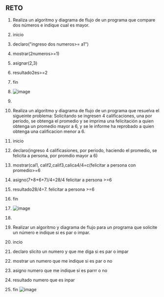 ## RETO
1. Realiza un algoritmo y diagrama de flujo de un programa que compare dos números e indique cual es mayor.
2. inicio
3. declaro("ingreso dos numeros>= a1")
4. mostrar(2numeros>=1)
5. asignar(2,3)
6. resultado2es>=2
7. fin
8. ![image](https://user-images.githubusercontent.com/101481278/160728044-aff185f5-1f4b-48e7-b1fb-3c066f0384af.png)


8. 
9. Realiza un algoritmo y diagrama de flujo de un programa que resuelva el sigueinte problema: Solicitando se ingresen 4 calificaciones, una por periodo, se obtenga el promedio y se imprima una felicitación a quien obtenga un promedio mayor a 6, y se le informe ha reprobado a quien obtenga una calificacion menor a 6.
10. inicio
11. declaro(ingreso 4 calificasiones, por periodo, haciendo el promedio, se felicita a persona, por promdio mayor a 6)
12. mostrar(cal1, calif2,calif3,calica4/4=c(felicitar a persona con promedio>=6
13. asigno(7+8+6+7)/4=28/4 felicitar a persona >=6
14. resultado28/4=7. felicitar a persona >=6
15. fin
16. ![image](https://user-images.githubusercontent.com/101481278/160728076-5125ca05-721a-432c-88e1-4a67c38f7a84.png)


17. 
18. Realizar un algoritmo y diagrama de flujo para un programa que solicite un número e indique si es par o impar.
19. incio
20. declaro slicito un numero y que me diga si es par o impar
21. mostrar un numero que me indique si es par o no
22. asigno numero que me indique si es parrr o no
23. resultado numero que es inpar
24. fin
![image](https://user-images.githubusercontent.com/101481278/161451881-60f16ca4-8530-4303-b326-74ec2f0ad957.png)
